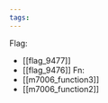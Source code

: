 ```yaml
---
tags:
---
```

Flag:
- [[flag_9477]]
- [[flag_9476]]
Fn:
- [[m7006_function3]]
- [[m7006_function2]]
